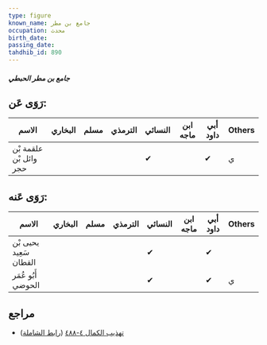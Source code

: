 ```yaml
---
type: figure
known_name: جامع بن مطر
occupation: محدث
birth_date:
passing_date:
tahdhib_id: 890
---
```

##### جامع بن مطر الحبطي

## رَوَى عَن:
| الاسم                  | البخاري | مسلم | الترمذي | النسائي | ابن ماجه | أبي داود | Others |
| ---------------------- | ------- | ---- | ------- | ------- | -------- | -------- | ------ |
| علقمة بْن وائل بْن حجر |         |      |         | ✔       |          | ✔        | ي      |
## رَوَى عَنه:
| الاسم                  | البخاري | مسلم | الترمذي | النسائي | ابن ماجه | أبي داود | Others |
| ---------------------- | ------- | ---- | ------- | ------- | -------- | -------- | ------ |
| يحيى بْن سَعِيد القطان |         |      |         | ✔       |          | ✔        |        |
| أَبُو عُمَر الحوضي     |         |      |         | ✔       |          | ✔        | ي      |
## مراجع
- [تهذيب الكمال ٤-٤٨٨](obsidian://open?vault=Tahdhib-al-Kamal&file=Figures/٨٩٠-جامع%20بن%20مطر%20الحبطي) ([رابط الشاملة](https://shamela.ws/book/3722/2002))
